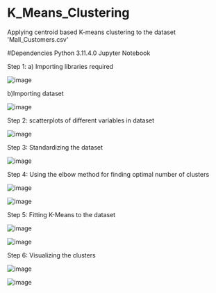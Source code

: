 # K_Means_Clustering
Applying centroid based K-means clustering to the dataset 'Mall_Customers.csv'

#Dependencies Python 3.11.4.0 Jupyter Notebook

Step 1: a) Importing libraries required 

![image](https://github.com/RemyaVKarthikeyan/K_Means_Clustering/assets/145346713/21472578-6fe4-4672-b373-0c970ffbd7ac)

b)Importing dataset

![image](https://github.com/RemyaVKarthikeyan/K_Means_Clustering/assets/145346713/dfc1a05f-d398-458f-ae1d-fe7095cea995)


Step 2: scatterplots of different variables in dataset

![image](https://github.com/RemyaVKarthikeyan/K_Means_Clustering/assets/145346713/fc878926-7c98-49dd-af07-62795334a276)

Step 3: Standardizing the dataset

![image](https://github.com/RemyaVKarthikeyan/K_Means_Clustering/assets/145346713/68c6ee8d-acf4-4aa8-9c2f-973cc1617903)

Step 4: Using the elbow method for finding optimal number of clusters

![image](https://github.com/RemyaVKarthikeyan/K_Means_Clustering/assets/145346713/61da7643-9e5a-4ac0-a0cf-01ebc21c6ac0)


![image](https://github.com/RemyaVKarthikeyan/K_Means_Clustering/assets/145346713/3f568b28-252b-4fd1-aa74-66b3e3a92478)

Step 5: Fitting K-Means to the dataset

![image](https://github.com/RemyaVKarthikeyan/K_Means_Clustering/assets/145346713/aa16d6e0-381e-4739-a3b7-738c06f3bbb4)

![image](https://github.com/RemyaVKarthikeyan/K_Means_Clustering/assets/145346713/817a4fee-d5c9-4603-bcff-9c014a602081)


Step 6: Visualizing the clusters

![image](https://github.com/RemyaVKarthikeyan/K_Means_Clustering/assets/145346713/2d65ce9e-f275-4958-9efe-8f7ad6659b14)

![image](https://github.com/RemyaVKarthikeyan/K_Means_Clustering/assets/145346713/16e8aad5-c7ef-4a47-8027-948bdbda7a3e)







